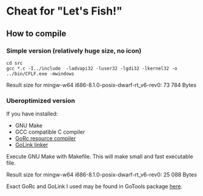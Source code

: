 # Cheat for "Let's Fish!"

## How to compile
### Simple version (relatively huge size, no icon)

    cd src
    gcc *.c -I../include  -ladvapi32 -luser32 -lgdi32 -lkernel32 -o ../bin/CFLF.exe -mwindows

Result size for mingw-w64 i686-8.1.0-posix-dwarf-rt_v6-rev0: 73 784 Bytes

### Uberoptimized version

If you have installed:
* GNU Make
* GCC compatible C compiler
* [GoRc resource compiler](http://www.godevtool.com/#rc)
* [GoLink linker](http://www.godevtool.com/#linker)

Execute GNU Make with Makefile.
This will make small and fast executable file.

Result size for mingw-w64 i686-8.1.0-posix-dwarf-rt_v6-rev0: 25 088 Bytes

Exact GoRc and GoLink I used may be found in GoTools package [here](http://magomed.org/file/CFLF_GoTools.zip).

